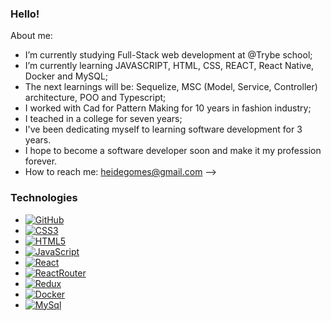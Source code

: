 ### Hello!

About me:

- I’m currently studying Full-Stack web development at @Trybe school;
- I’m currently learning JAVASCRIPT, HTML, CSS, REACT, React Native, Docker and MySQL;
- The next learnings will be: Sequelize, MSC (Model, Service, Controller) architecture, POO and Typescript; 
- I worked with  Cad for Pattern Making for 10 years in fashion industry;
- I teached in a college for seven years;
- I've been dedicating myself to learning software development for 3 years. 
- I hope to become a software developer soon and make it my profession forever.
-  How to reach me: heidegomes@gmail.com
-->

### Technologies

- <a href="[GitHub]"><img alt="GitHub" src="https://img.shields.io/badge/GitHub-100000?style=for-the-badge&logo=github&logoColor=white" /></a>
- <a href="[CSS3]"><img alt="CSS3" src="https://img.shields.io/badge/CSS3-1572B6?style=for-the-badge&logo=css3&logoColor=white" /></a>
- <a href="[HTML5]"><img alt="HTML5" src="https://img.shields.io/badge/HTML5-E34F26?style=for-the-badge&logo=html5&logoColor=white" /></a>
- <a href="[JavaScript]"><img alt="JavaScript" src="https://img.shields.io/badge/JavaScript-323330?style=for-the-badge&logo=javascript&logoColor=F7DF1E" /></a>
- <a href="[React]"><img alt="React" src="https://img.shields.io/badge/React-20232A?style=for-the-badge&logo=react&logoColor=61DAFB
" /></a>
- <a href="[ReactRouter]"><img alt="ReactRouter" src="https://img.shields.io/badge/React_Router-CA4245?style=for-the-badge&logo=react-router&logoColor=white" /></a>
- <a href="[Redux]"><img alt="Redux" src="https://img.shields.io/badge/Redux-593D88?style=for-the-badge&logo=redux&logoColor=white
" /></a>
- <a href="[Docker]"><img alt="Docker" src="https://img.shields.io/badge/Docker-2CA5E0?style=for-the-badge&logo=docker&logoColor=white
" /></a>
- <a href="[MySql]"><img alt="MySql" src="https://img.shields.io/badge/MySQL-005C84?style=for-the-badge&logo=mysql&logoColor=white
" /></a>

